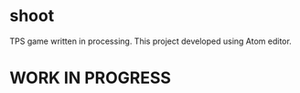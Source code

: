 # shoot
TPS game written in processing.
This project developed using Atom editor.

# WORK IN PROGRESS
